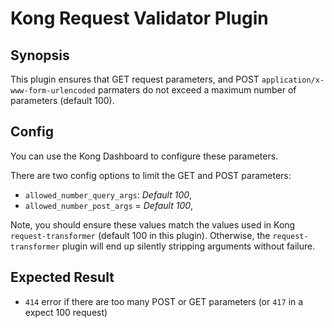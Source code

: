 # Kong Request Validator Plugin

## Synopsis

This plugin ensures that GET request parameters, and POST `application/x-www-form-urlencoded` parmaters do not exceed a maximum number of parameters (default 100).

## Config

You can use the Kong Dashboard to configure these parameters. 

There are two config options to limit the GET and POST parameters:

- `allowed_number_query_args`: *Default 100*,
- `allowed_number_post_args` = *Default 100*,

Note, you should ensure these values match the values used in Kong `request-transformer` (default 100 in this plugin).  Otherwise, the `request-transformer` plugin will end up silently stripping arguments without failure.

## Expected Result

- `414` error if there are too many POST or GET parameters (or `417` in a expect 100 request)